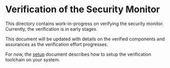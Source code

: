 # Verification of the Security Monitor

This directory contains work-in-progress on verifying the security monitor.
Currently, the verification is in early stages.

This document will be updated with details on the verified components and assurances as the verification effort progresses.

For now, the [setup](setup.md) document describes how to setup the verification toolchain on your system.
